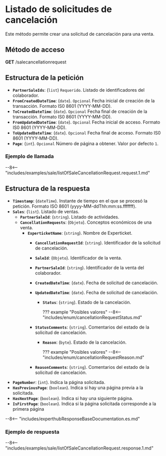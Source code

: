 ﻿# Listado de solicitudes de cancelación

Este método permite crear una solicitud de cancelación para una venta.

## Método de acceso

**GET** /salecancellationrequest

## Estructura de la petición

- **``PartnerSaleIds``**: (``list``) ``Requerido``. Listado de identificadores del colaborador.
- **`FromCreatedDateTime`**: (``date``).  ``Opcional`` Fecha inicial de creación de la transacción. Formato IS0 8601 (YYYY-MM-DD).
- **`ToCreatedDateTime`**: (``date``).  ``Opcional`` Fecha final de creación de la transacción. Formato IS0 8601 (YYYY-MM-DD).
- **`FromUpdatedDateTime`**: (``date``).  ``Opcional`` Fecha inicial de acceso. Formato IS0 8601 (YYYY-MM-DD).
- **`ToUpdatedDateTime`**: (``date``).  ``Opcional`` Fecha final de acceso. Formato IS0 8601 (YYYY-MM-DD).
- **`Page`**: (``int``).  ``Opcional`` Número de página a obtener. Valor por defecto `1`.

### Ejemplo de llamada

--8<-- "includes/examples/sale/listOfSaleCancellationRequest.request.1.md"

## Estructura de la respuesta

- **`Timestamp`**: (``dateTime``). Instante de tiempo en el que se procesó la petición. Formato ISO 8601 (yyyy-MM-ddThh\:mm\:ss.fffffff).
- **`Sales`**: (``list``). Listado de ventas.
    - **`PartnerSaleId`**: (``string``). Listado de actividades.
    - **`CancellationRequests`**: (``Objeto``). Conceptos económicos de una venta.
      - **`ExperticketName`**: (``string``). Nombre de Experticket.
        - **`CancellationRequestId`**: (``string``). Identificador de la solicitud de cancelación. 
        - **`SaleId`**: (``Objeto``). Identificador de la venta.
        - **`PartnerSaleId`**: (``string``). Identificador de la venta del colaborador.
        - **`CreatedDateTime`**: (``date``). Fecha de solicitud de cancelación.
        - **`UpdatedDateTime`**: (``date``). Fecha de solicitud de cancelación.
          - **`Status`**: (``string``). Estado de la cancelación.
        
            ??? example "Posibles valores"
                --8<-- "includes/enum/cancellationRequestStatus.md"
        
        - **`StatusComments`**: (``string``). Comentarios del estado de la solicitud de cancelación.
          - **`Reason`**: (``byte``). Estado de la cancelación.
          
            ??? example "Posibles valores"
                --8<-- "includes/enum/cancellationRequestReason.md"
      
        - **`ReasonComments`**: (``string``). Comentarios del estado de la solicitud de cancelación.
- **`PageNumber`**: (``int``). Indica la página solicitada.
- **`HasPreviousPage`**: (``boolean``). Indica si hay una página previa a la solicitada.
- **`HasNextPage`**: (``boolean``). Indica si hay una siguiente página.
- **`IsFirstPage`**: (``boolean``). Indica si la página solicitada corresponde a la primera página

--8<-- "includes/experthubResponseBaseDocumentation.es.md"

### Ejemplo de respuesta

--8<-- "includes/examples/sale/listOfSaleCancellationRequest.response.1.md"